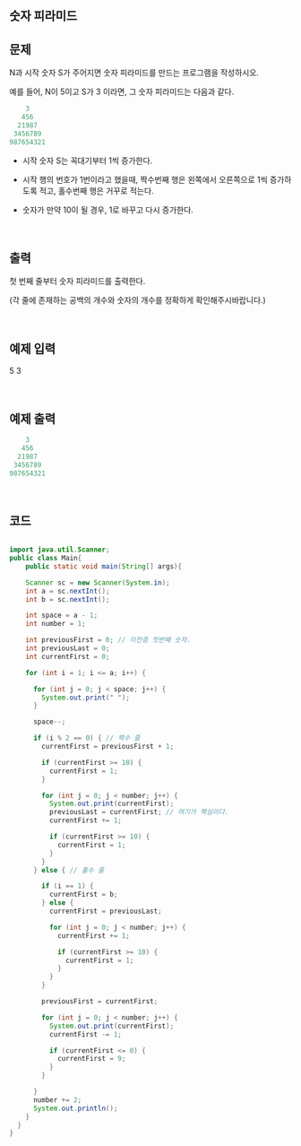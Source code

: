 ## 숫자 피라미드

## 문제

N과 시작 숫자 S가 주어지면 숫자 피라미드를 만드는 프로그램을 작성하시오.

예를 들어, N이 5이고 S가 3 이라면, 그 숫자 피라미드는 다음과 같다.

```java
    3
   456
  21987
 3456789
987654321
```

- 시작 숫자 S는 꼭대기부터 1씩 증가한다.


- 시작 행의 번호가 1번이라고 했을때, 짝수번째 행은 왼쪽에서 오른쪽으로 1씩 증가하도록 적고, 홀수번째 행은 거꾸로 적는다.


- 숫자가 만약 10이 될 경우, 1로 바꾸고 다시 증가한다.  

<br/>

## 출력

첫 번째 줄부터 숫자 피라미드를 출력한다. 

(각 줄에 존재하는 공백의 개수와 숫자의 개수를 정확하게 확인해주시바랍니다.)

<br/>

## 예제 입력

5 3

<br/>

## 예제 출력

```java
    3
   456
  21987
 3456789
987654321
```

<br/>

## 코드

```java

import java.util.Scanner;
public class Main{
    public static void main(String[] args){

    Scanner sc = new Scanner(System.in);
    int a = sc.nextInt();
    int b = sc.nextInt();

    int space = a - 1;
    int number = 1;

    int previousFirst = 0; // 이전층 첫번째 숫자.
    int previousLast = 0;
    int currentFirst = 0;

    for (int i = 1; i <= a; i++) {

      for (int j = 0; j < space; j++) {
        System.out.print(" ");
      }

      space--;

      if (i % 2 == 0) { // 짝수 줄
        currentFirst = previousFirst + 1;

        if (currentFirst >= 10) {
          currentFirst = 1;
        }

        for (int j = 0; j < number; j++) {
          System.out.print(currentFirst);
          previousLast = currentFirst; // 여기가 핵심이다.
          currentFirst += 1;

          if (currentFirst >= 10) {
            currentFirst = 1;
          }
        }
      } else { // 홀수 줄

        if (i == 1) {
          currentFirst = b;
        } else {
          currentFirst = previousLast;

          for (int j = 0; j < number; j++) {
            currentFirst += 1;

            if (currentFirst >= 10) {
              currentFirst = 1;
            }
          }
        }

        previousFirst = currentFirst;

        for (int j = 0; j < number; j++) {
          System.out.print(currentFirst);
          currentFirst -= 1;

          if (currentFirst <= 0) {
            currentFirst = 9;
          }
        }

      }
      number += 2;
      System.out.println();
    }
  }
}

```